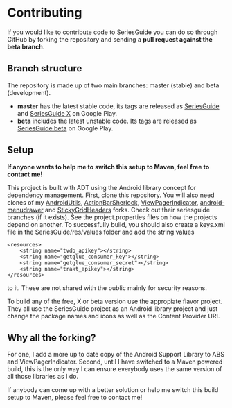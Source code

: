 Contributing
============

If you would like to contribute code to SeriesGuide you can do so through GitHub by forking the repository and sending a **pull request against the beta branch**.

Branch structure
----------------

The repository is made up of two main branches: master (stable) and beta (development).

* **master** has the latest stable code, its tags are released as [SeriesGuide][2] and [SeriesGuide X][3] on Google Play.
* **beta** includes the latest unstable code. Its tags are released as [SeriesGuide beta][4] on Google Play.

Setup
-----

**If anyone wants to help me to switch this setup to Maven, feel free to contact me!**

This project is built with ADT using the Android library concept for dependency management. First, clone this repository. You will also need clones of my [AndroidUtils][5], [ActionBarSherlock][6], [ViewPagerIndicator][7], [android-menudrawer][8] and [StickyGridHeaders][9] forks. Check out their seriesguide branches (if it exists). See the project.properties files on how the projects depend on another.
To successfully build, you should also create a keys.xml file in the SeriesGuide/res/values folder and add the string values 

    <resources>
        <string name="tvdb_apikey"></string>
        <string name="getglue_consumer_key"></string>
        <string name="getglue_consumer_secret"></string>
        <string name="trakt_apikey"></string>
    </resources>
	
to it. These are not shared with the public mainly for security reasons.

To build any of the free, X or beta version use the appropiate flavor project. They all use the SeriesGuide project as an Android library project and just change the package names and icons as well as the Content Provider URI.

Why all the forking?
--------------------

For one, I add a more up to date copy of the Android Support Library to ABS and ViewPagerIndicator. Second, until I have switched to a Maven powered build, this is the only way I can ensure everybody uses the same version of all those libraries as I do.

If anybody can come up with a better solution or help me switch this build setup to Maven, please feel free to contact me!

 [1]: http://seriesgui.de
 [2]: https://play.google.com/store/apps/details?id=com.battlelancer.seriesguide
 [3]: https://play.google.com/store/apps/details?id=com.battlelancer.seriesguide.x
 [4]: https://play.google.com/store/apps/details?id=com.battlelancer.seriesguide.beta
 [5]: https://github.com/UweTrottmann/AndroidUtils
 [6]: https://github.com/UweTrottmann/ActionBarSherlock
 [7]: https://github.com/UweTrottmann/Android-ViewPagerIndicator
 [8]: https://github.com/UweTrottmann/android-menudrawer
 [9]: https://github.com/UweTrottmann/StickyGridHeaders
